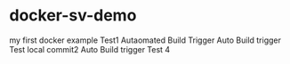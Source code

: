 # docker-sv-demo
my first docker example
Test1 Autaomated Build Trigger
Auto Build trigger Test local commit2
Auto Build trigger Test 4

